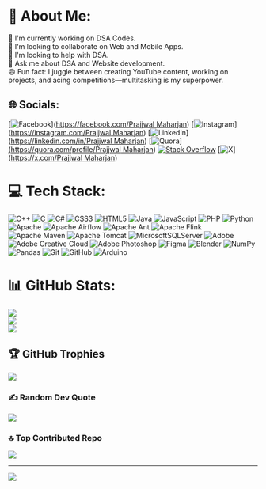 # 💫 About Me:
🔭 I'm currently working on DSA Codes.<br>🤝 I'm looking to collaborate on Web and Mobile Apps.<br>🌱 I'm looking to help with DSA.<br>💬 Ask me about DSA and Website development.<br>😄 Fun fact: I juggle between creating YouTube content, working on projects, and acing competitions—multitasking is my superpower.


## 🌐 Socials:
[![Facebook](https://img.shields.io/badge/Facebook-%231877F2.svg?logo=Facebook&logoColor=white)]([https://facebook.com/Prajjwal Maharjan](https://www.facebook.com/profile.php?id=100054117796669)) [![Instagram](https://img.shields.io/badge/Instagram-%23E4405F.svg?logo=Instagram&logoColor=white)]([https://instagram.com/Prajjwal Maharjan](https://www.instagram.com/prajjwalmaharjan/)) [![LinkedIn](https://img.shields.io/badge/LinkedIn-%230077B5.svg?logo=linkedin&logoColor=white)]([https://linkedin.com/in/Prajjwal Maharjan](https://www.linkedin.com/in/prajjwal-maharjan-5592a0281/)) [![Quora](https://img.shields.io/badge/Quora-%23B92B27.svg?logo=Quora&logoColor=white)][(https://quora.com/profile/Prajjwal Maharjan](https://www.quora.com/profile/Prajjwal-Maharjan-6)) [![Stack Overflow](https://img.shields.io/badge/-Stackoverflow-FE7A16?logo=stack-overflow&logoColor=white)](https://stackoverflow.com/users/27297018/prajjwal-dev)
 [![X](https://img.shields.io/badge/X-black.svg?logo=X&logoColor=white)]([https://x.com/Prajjwal Maharjan](https://x.com/ProNewar34))

# 💻 Tech Stack:
![C++](https://img.shields.io/badge/c++-%2300599C.svg?style=for-the-badge&logo=c%2B%2B&logoColor=white) ![C](https://img.shields.io/badge/c-%2300599C.svg?style=for-the-badge&logo=c&logoColor=white) ![C#](https://img.shields.io/badge/c%23-%23239120.svg?style=for-the-badge&logo=csharp&logoColor=white) ![CSS3](https://img.shields.io/badge/css3-%231572B6.svg?style=for-the-badge&logo=css3&logoColor=white) ![HTML5](https://img.shields.io/badge/html5-%23E34F26.svg?style=for-the-badge&logo=html5&logoColor=white) ![Java](https://img.shields.io/badge/java-%23ED8B00.svg?style=for-the-badge&logo=openjdk&logoColor=white) ![JavaScript](https://img.shields.io/badge/javascript-%23323330.svg?style=for-the-badge&logo=javascript&logoColor=%23F7DF1E) ![PHP](https://img.shields.io/badge/php-%23777BB4.svg?style=for-the-badge&logo=php&logoColor=white) ![Python](https://img.shields.io/badge/python-3670A0?style=for-the-badge&logo=python&logoColor=ffdd54) ![Apache](https://img.shields.io/badge/apache-%23D42029.svg?style=for-the-badge&logo=apache&logoColor=white) ![Apache Airflow](https://img.shields.io/badge/Apache%20Airflow-017CEE?style=for-the-badge&logo=Apache%20Airflow&logoColor=white) ![Apache Ant](https://img.shields.io/badge/Apache%20Ant-A81C7D?style=for-the-badge&logo=Apache%20Ant&logoColor=white) ![Apache Flink](https://img.shields.io/badge/Apache%20Flink-E6526F?style=for-the-badge&logo=Apache%20Flink&logoColor=white) ![Apache Maven](https://img.shields.io/badge/Apache%20Maven-C71A36?style=for-the-badge&logo=Apache%20Maven&logoColor=white) ![Apache Tomcat](https://img.shields.io/badge/apache%20tomcat-%23F8DC75.svg?style=for-the-badge&logo=apache-tomcat&logoColor=black) ![MicrosoftSQLServer](https://img.shields.io/badge/Microsoft%20SQL%20Server-CC2927?style=for-the-badge&logo=microsoft%20sql%20server&logoColor=white) ![Adobe](https://img.shields.io/badge/adobe-%23FF0000.svg?style=for-the-badge&logo=adobe&logoColor=white) ![Adobe Creative Cloud](https://img.shields.io/badge/Adobe%20Creative%20Cloud-DA1F26.svg?style=for-the-badge&logo=Adobe%20Creative%20Cloud&logoColor=white) ![Adobe Photoshop](https://img.shields.io/badge/adobe%20photoshop-%2331A8FF.svg?style=for-the-badge&logo=adobe%20photoshop&logoColor=white) ![Figma](https://img.shields.io/badge/figma-%23F24E1E.svg?style=for-the-badge&logo=figma&logoColor=white) ![Blender](https://img.shields.io/badge/blender-%23F5792A.svg?style=for-the-badge&logo=blender&logoColor=white) ![NumPy](https://img.shields.io/badge/numpy-%23013243.svg?style=for-the-badge&logo=numpy&logoColor=white) ![Pandas](https://img.shields.io/badge/pandas-%23150458.svg?style=for-the-badge&logo=pandas&logoColor=white) ![Git](https://img.shields.io/badge/git-%23F05033.svg?style=for-the-badge&logo=git&logoColor=white) ![GitHub](https://img.shields.io/badge/github-%23121011.svg?style=for-the-badge&logo=github&logoColor=white) ![Arduino](https://img.shields.io/badge/-Arduino-00979D?style=for-the-badge&logo=Arduino&logoColor=white)
# 📊 GitHub Stats:
![](https://github-readme-stats.vercel.app/api?username=Prajjwal-dev&theme=dark&hide_border=false&include_all_commits=false&count_private=false)<br/>
![](https://github-readme-streak-stats.herokuapp.com/?user=Prajjwal-dev&theme=dark&hide_border=false)<br/>
![](https://github-readme-stats.vercel.app/api/top-langs/?username=Prajjwal-dev&theme=dark&hide_border=false&include_all_commits=false&count_private=false&layout=compact)

## 🏆 GitHub Trophies
![](https://github-profile-trophy.vercel.app/?username=Prajjwal-dev&theme=radical&no-frame=false&no-bg=true&margin-w=4)

### ✍️ Random Dev Quote
![](https://quotes-github-readme.vercel.app/api?type=horizontal&theme=radical)

### 🔝 Top Contributed Repo
![](https://github-contributor-stats.vercel.app/api?username=Prajjwal-dev&limit=5&theme=dark&combine_all_yearly_contributions=true)

---
[![](https://visitcount.itsvg.in/api?id=Prajjwal-dev&icon=0&color=0)](https://visitcount.itsvg.in)

<!-- Proudly created with GPRM ( https://gprm.itsvg.in ) -->
